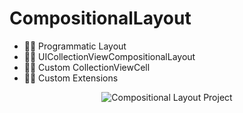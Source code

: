 # CompositionalLayout

- 👩‍💻 Programmatic Layout
- 👩‍💻 UICollectionViewCompositionalLayout
- 👩‍💻 Custom CollectionViewCell
- 👩‍💻 Custom Extensions

<p align="center">
  <img src="https://github.com/munevverelifay/CompositionalLayout/assets/105984573/0c6c24d8-1121-420c-ba47-577392ca3ca7" alt="Compositional Layout Project">
</p>
